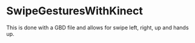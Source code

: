 # SwipeGesturesWithKinect
This is done with a GBD file and allows for swipe left, right, up and hands up.
